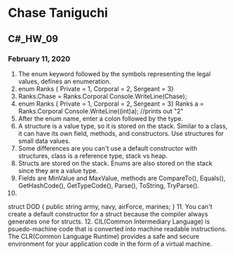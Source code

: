 # Chase Taniguchi
## C#_HW_09	
### February 11, 2020


1. The enum keyword followed by the symbols representing the legal values, defines
an enumeration.
2. enum Ranks { Private = 1, Corporal = 2, Sergeant = 3}
3. Ranks.Chase = Ranks.Corporal
Console.WriteLine(Chase);
4. enum Ranks { Private = 1, Corporal = 2, Sergeant = 3}
Ranks a = Ranks.Corporal
Console.WriteLine((int)a); //prints out "2"
5. After the enum name, enter a colon followed by the type.
6. A structure is a value type, so it is stored on the stack. Similar
to a class, it can have its own field, methods, and constructors. Use structures for small data
values.
7. Some differences are you can't use a default constructor with structures, 
class is a reference type, stack vs heap.
8.  Structs are stored on the stack. Enums are also stored on the stack since they 
are a value type.
9. Fields are MinValue and MaxValue, methods are CompareTo(), Equals(), GetHashCode(),
GetTypeCode(), Parse(), ToString, TryParse().
10. 
struct DOD
{
	public string army, navy, airForce, marines;
}
11. You can't create a default constructor for a struct because the compiler always
generates one for structs.
12. CIL(Common Intermediary Language) is psuedo-machine code that is converted into
machine readable instructions. The CLR(Common Language Runtime) provides a safe and 
secure environment for your application code in the form of a virtual machine.

